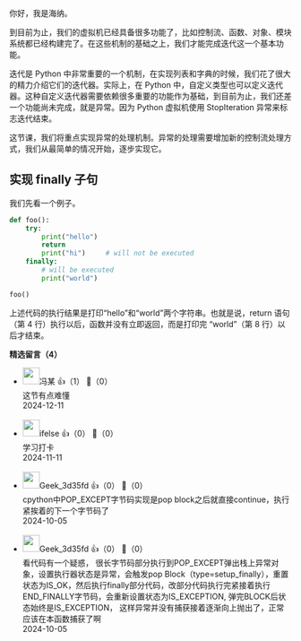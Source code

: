 你好，我是海纳。

到目前为止，我们的虚拟机已经具备很多功能了，比如控制流、函数、对象、模块系统都已经构建完了。在这些机制的基础之上，我们才能完成迭代这一个基本功能。

迭代是 Python 中非常重要的一个机制，在实现列表和字典的时候，我们花了很大的精力介绍它们的迭代器。实际上，在 Python 中，自定义类型也可以定义迭代器。这种自定义迭代器需要依赖很多重要的功能作为基础，到目前为止，我们还差一个功能尚未完成，就是异常。因为 Python 虚拟机使用 StopIteration 异常来标志迭代结束。

这节课，我们将重点实现异常的处理机制。异常的处理需要增加新的控制流处理方式，我们从最简单的情况开始，逐步实现它。

## 实现 finally 子句

我们先看一个例子。

```python
def foo():
    try:
        print("hello")
        return
        print("hi")     # will not be executed
    finally:
        # will be executed
        print("world")

foo()
```

上述代码的执行结果是打印“hello”和“world”两个字符串。也就是说，return 语句（第 4 行）执行以后，函数并没有立即返回，而是打印完 “world”（第 8 行）以后才结束。
<div><strong>精选留言（4）</strong></div><ul>
<li><img src="https://static001.geekbang.org/account/avatar/00/3b/59/44/727b90a8.jpg" width="30px"><span>冯某</span> 👍（1） 💬（0）<div>这节有点难懂</div>2024-12-11</li><br/><li><img src="https://static001.geekbang.org/account/avatar/00/26/eb/d7/90391376.jpg" width="30px"><span>ifelse</span> 👍（0） 💬（0）<div>学习打卡</div>2024-11-11</li><br/><li><img src="https://thirdwx.qlogo.cn/mmopen/vi_32/Q0j4TwGTfTKhqDU299SMLuWE5I3Rc1AGyqraV3v95FVaB9H1konxseOicGicLbQjKvF3G9DtGrZaG9icR0K6zMTYw/132" width="30px"><span>Geek_3d35fd</span> 👍（0） 💬（0）<div>cpython中POP_EXCEPT字节码实现是pop block之后就直接continue，执行紧挨着的下一个字节码了</div>2024-10-05</li><br/><li><img src="https://thirdwx.qlogo.cn/mmopen/vi_32/Q0j4TwGTfTKhqDU299SMLuWE5I3Rc1AGyqraV3v95FVaB9H1konxseOicGicLbQjKvF3G9DtGrZaG9icR0K6zMTYw/132" width="30px"><span>Geek_3d35fd</span> 👍（0） 💬（0）<div>看代码有一个疑惑， 很长字节码部分执行到POP_EXCEPT弹出栈上异常对象，设置执行器状态是异常，会触发pop Block（type=setup_finally），重置状态为IS_OK，然后执行finally部分代码，改部分代码执行完紧接着执行END_FINALLY字节码，会重新设置状态为IS_EXCEPTION,  弹完BLOCK后状态始终是IS_EXCEPTION， 这样异常并没有捕获接着逐渐向上抛出了，正常应该在本函数捕获了啊</div>2024-10-05</li><br/>
</ul>
